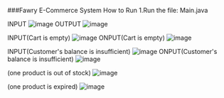 ###Fawry E-Commerce System
How to Run
1.Run the file: Main.java 

INPUT 
![image](https://github.com/user-attachments/assets/acdc355e-780f-46cf-adab-962f70b04a17)
OUTPUT
![image](https://github.com/user-attachments/assets/40b137be-e251-446d-8312-6cb9080b87f8)

INPUT(Cart is empty)
![image](https://github.com/user-attachments/assets/7e6c01f5-624b-4eb3-8e40-9588f3798914)
ONPUT(Cart is empty)
![image](https://github.com/user-attachments/assets/cf01a1eb-f496-477f-a48a-d39e70963bba)

INPUT(Customer's balance is insufficient)
![image](https://github.com/user-attachments/assets/b915f211-1000-43e7-a482-8b32b0f29575)
ONPUT(Customer's balance is insufficient)
![image](https://github.com/user-attachments/assets/135a415b-b0e7-4d5a-9aa9-44423e340c93)

(one product is out of stock)
![image](https://github.com/user-attachments/assets/ad34972e-4bb7-4e13-bf31-b9947f7d34f8)

(one product is expired)
![image](https://github.com/user-attachments/assets/613edc5b-55d0-4a26-a910-aafad0734443)





